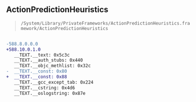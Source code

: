 ## ActionPredictionHeuristics

> `/System/Library/PrivateFrameworks/ActionPredictionHeuristics.framework/ActionPredictionHeuristics`

```diff

-588.8.0.0.0
+588.10.0.1.0
   __TEXT.__text: 0x5c3c
   __TEXT.__auth_stubs: 0x440
   __TEXT.__objc_methlist: 0x32c
-  __TEXT.__const: 0x80
+  __TEXT.__const: 0x88
   __TEXT.__gcc_except_tab: 0x224
   __TEXT.__cstring: 0x4d6
   __TEXT.__oslogstring: 0x87e

```
